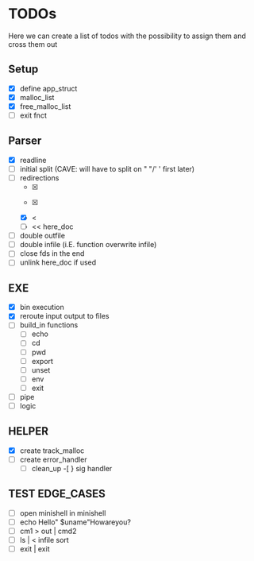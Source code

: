# TODOs

Here we can create a list of todos with the possibility to assign them and cross them out

## Setup
-[x] define app_struct
- [x] malloc_list
- [x] free_malloc_list
- [ ] exit fnct

## Parser
- [x] readline
- [ ] initial split (CAVE: will have to split on " "/' ' first later)
- [ ] redirections
	-[x] >
	-[x] >>
	-[x] <
	-[ ] << here_doc
- [ ] double outfile
- [ ] double infile (i.E. function overwrite infile) 
- [ ] close fds in the end
- [ ] unlink here_doc if used

## EXE
-[x] bin execution
-[x] reroute input output to files
-[ ] build_in functions
    -[ ] echo
    -[ ] cd
    -[ ] pwd
    -[ ] export
    -[ ] unset
    -[ ] env
    -[ ] exit
-[ ] pipe
-[ ] logic

## HELPER
-[x] create track_malloc
-[ ] create error_handler
    -[ ] clean_up
    -[ } sig handler

## TEST EDGE_CASES
-[ ] open minishell in minishell
-[ ] echo Hello" $uname"Howareyou?
-[ ] cm1 > out | cmd2
-[ ] ls | < infile sort 
-[ ] exit | exit
